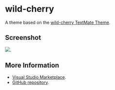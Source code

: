 # wild-cherry

A theme based on the [wild-cherry TextMate Theme](http://colorsublime.com/theme/wild-cherry).


## Screenshot
![](https://raw.githubusercontent.com/gerane/VSCodeThemes/master/gerane.Theme-wild-cherry/screenshot.png).


## More Information
* [Visual Studio Marketplace](https://marketplace.visualstudio.com/items/gerane.Theme-wild-cherry).
* [GitHub repository](https://github.com/gerane/VSCodeThemes).
